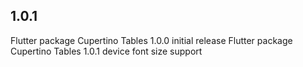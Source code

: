 ## 1.0.1

Flutter package Cupertino Tables 1.0.0 initial release
Flutter package Cupertino Tables 1.0.1 device font size support
